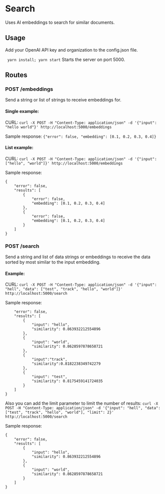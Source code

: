# Search

Uses AI embeddings to search for similar documents.

## Usage
Add your OpenAI API key and organization to the config.json file.

``` yarn install; yarn start```
Starts the server on port 5000.

## Routes

### POST /embeddings
Send a string or list of strings to receive embeddings for.

#### Single example:
CURL:
```curl -X POST -H "Content-Type: application/json" -d '{"input": "hello world"}' http://localhost:5000/embeddings```

Sample response:
```{"error": false, "embedding": [0.1, 0.2, 0.3, 0.4]}```

#### List example:
CURL:
```curl -X POST -H "Content-Type: application/json" -d '{"input": ["hello", "world"]}' http://localhost:5000/embeddings```

Sample response:
```
{
    "error": false,
    "results": [
        {
            "error": false,
            "embedding": [0.1, 0.2, 0.3, 0.4]
        },
        {
            "error": false,
            "embedding": [0.1, 0.2, 0.3, 0.4]
        }
    ]
}
```

### POST /search
Send a string and list of data strings or embeddings to receive the data sorted by most similar to the input embedding.

#### Example:
CURL:
```curl -X POST -H "Content-Type: application/json" -d '{"input": "hell", "data": ["test", "track", "hello", "world"]}' http://localhost:5000/search```

Sample response:
```{
    "error": false,
    "results": [
        {
            "input": "hello",
            "similarity": 0.863932212554896
        },
        {
            "input": "world",
            "similarity": 0.8628597878658721
        },
        {
            "input":"track",
            "similarity":0.8182238349742279
        },
        {
            "input": "test",
            "similarity": 0.8175459141724035
        }
    ]
}
```

Also you can add the limit parameter to limit the number of results: 
```curl -X POST -H "Content-Type: application/json" -d '{"input": "hell", "data": ["test", "track", "hello", "world"], "limit": 2}' http://localhost:5000/search```

Sample response:
```
{
    "error": false,
    "results": [
        {
            "input": "hello",
            "similarity": 0.863932212554896
        },
        {
            "input": "world",
            "similarity": 0.8628597878658721
        }
    ]
}
```